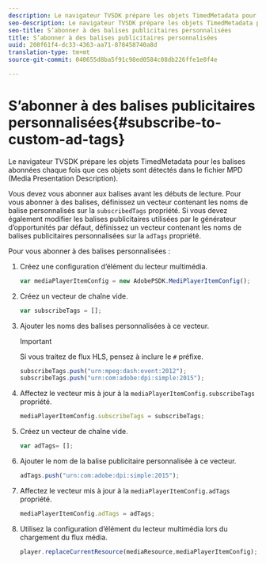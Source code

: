 ```yaml
---
description: Le navigateur TVSDK prépare les objets TimedMetadata pour les balises abonnées chaque fois que ces objets sont détectés dans le fichier MPD (Media Presentation Description).
seo-description: Le navigateur TVSDK prépare les objets TimedMetadata pour les balises abonnées chaque fois que ces objets sont détectés dans le fichier MPD (Media Presentation Description).
seo-title: S’abonner à des balises publicitaires personnalisées
title: S’abonner à des balises publicitaires personnalisées
uuid: 208f61f4-dc33-4363-aa71-878458740a8d
translation-type: tm+mt
source-git-commit: 040655d8ba5f91c98ed0584c08db226ffe1e0f4e

---
```



# S’abonner à des balises publicitaires personnalisées{#subscribe-to-custom-ad-tags}

Le navigateur TVSDK prépare les objets TimedMetadata pour les balises abonnées chaque fois que ces objets sont détectés dans le fichier MPD (Media Presentation Description).

Vous devez vous abonner aux balises avant les débuts de lecture.
Pour vous abonner à des balises, définissez un vecteur contenant les noms de balise personnalisés sur la `subscribedTags` propriété. Si vous devez également modifier les balises publicitaires utilisées par le générateur d’opportunités par défaut, définissez un vecteur contenant les noms de balises publicitaires personnalisées sur la `adTags` propriété.

Pour vous abonner à des balises personnalisées :

1. Créez une configuration d’élément du lecteur multimédia.

   ```js
   var mediaPlayerItemConfig = new AdobePSDK.MediPlayerItemConfig();
   ```

1. Créez un vecteur de chaîne vide.

   ```js
   var subscribeTags = [];
   ```

1. Ajouter les noms des balises personnalisées à ce vecteur.

   >[!IMPORTANT]
   >
   >Si vous traitez de flux HLS, pensez à inclure le `#` préfixe.

   ```js
   subscribeTags.push("urn:mpeg:dash:event:2012"); 
   subscribeTags.push("urn:com:adobe:dpi:simple:2015"); 
   ```

1. Affectez le vecteur mis à jour à la `mediaPlayerItemConfig.subscribeTags` propriété.

   ```js
   mediaPlayerItemConfig.subscribeTags = subscribeTags;
   ```

1. Créez un vecteur de chaîne vide.

   ```js
   var adTags= [];
   ```

1. Ajouter le nom de la balise publicitaire personnalisée à ce vecteur.

   ```js
   adTags.push("urn:com:adobe:dpi:simple:2015");
   ```

1. Affectez le vecteur mis à jour à la `mediaPlayerItemConfig.adTags` propriété.

   ```js
   mediaPlayerItemConfig.adTags = adTags;
   ```

1. Utilisez la configuration d’élément du lecteur multimédia lors du chargement du flux média.

   ```js
   player.replaceCurrentResource(mediaResource,mediaPlayerItemConfig);
   ```

